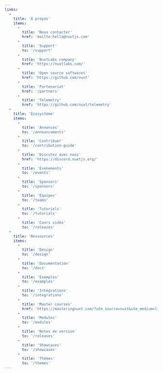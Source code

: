 ```yaml
---
links:
  -
    title: 'À propos'
    items:
      -
        title: 'Nous contacter'
        href: 'mailto:hello@nuxtjs.com'
      -
        title: 'Support'
        to: '/support'
      -
        title: 'NuxtLabs company'
        href: 'https://nuxtlabs.com/'
      -
        title: 'Open source softwares'
        href: 'https://github.com/nuxt'
      -
        title: 'Partenariat'
        href: '/partners'
      -
        title: 'Telemetry'
        href: 'https://github.com/nuxt/telemetry'
  -
    title: 'Écosystème'
    items:
      -
        title: 'Annonces'
        to: '/announcements'
      -
        title: 'Contribuer'
        to: '/contribution-guide'
      -
        title: 'Discutez avec nous'
        href: 'https://discord.nuxtjs.org/'
      -
        title: 'Événements'
        to: '/events'
      -
        title: 'Sponsors'
        to: '/sponsors'
      -
        title: 'Équipes'
        to: '/teams'
      -
        title: 'Tutoriels'
        to: '/tutorials'
      -
        title: 'Cours vidéo'
        to: '/releases'
  -
    title: 'Ressources'
    items:
      -
        title: 'Design'
        to: '/design'
      -
        title: 'Documentation'
        to: '/docs'
      -
        title: 'Exemples'
        to: '/examples'
      -
        title: 'Intégrations'
        to: '/integrations'
      -
        title: 'Master courses'
        href: 'https://masteringnuxt.com/?utm_source=nuxt&utm_medium=link&utm_campaign=nsite'
      -
        title: 'Modules'
        to: '/modules'
      -
        title: 'Notes de version'
        to: '/releases'
      -
        title: 'Showcases'
        to: '/showcases'
      -
        title: 'Thèmes'
        to: '/themes'
---
```


